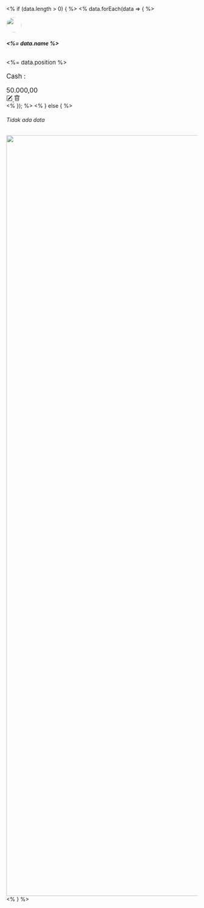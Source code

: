  <% if (data.length > 0) {  %>
      <% data.forEach(data => { %>
      <div class="border rounded py-2 px-3 shadow">
        <div class="d-flex gap-3 border-bottom py-2">
          <div class="">
            <img src="<%= data.photo %>" style="height: 40px; width: 40px; border-radius: 100%;">
          </div>
          <div class="d-flex flex-column">
            <h6 class="mb-0" style="font-weight: bold;"> <%= data.name %> </h6>
            <p class="mb-0" style="font-size: 15px;"> <%= data.position %> </p>
          </div>
        </div>
        <div class="d-flex gap-3 align-items-center" style="height: 60px;">
          <div class="">
            <p class="mb-0" style="font-size: 17px;">Cash :</p>
          </div>
          <div class="">
            <p class="mb-0" style="font-size: 17px;">50.000,00</p>
          </div>
        </div>
        <div class="d-flex gap-3">
          <a href="" class="btn btn-success">
            <svg xmlns="http://www.w3.org/2000/svg" width="16" height="16" fill="currentColor" class="bi bi-pencil-square" viewBox="0 0 16 16">
              <path d="M15.502 1.94a.5.5 0 0 1 0 .706L14.459 3.69l-2-2L13.502.646a.5.5 0 0 1 .707 0l1.293 1.293zm-1.75 2.456-2-2L4.939 9.21a.5.5 0 0 0-.121.196l-.805 2.414a.25.25 0 0 0 .316.316l2.414-.805a.5.5 0 0 0 .196-.12l6.813-6.814z"/>
              <path fill-rule="evenodd" d="M1 13.5A1.5 1.5 0 0 0 2.5 15h11a1.5 1.5 0 0 0 1.5-1.5v-6a.5.5 0 0 0-1 0v6a.5.5 0 0 1-.5.5h-11a.5.5 0 0 1-.5-.5v-11a.5.5 0 0 1 .5-.5H9a.5.5 0 0 0 0-1H2.5A1.5 1.5 0 0 0 1 2.5z"/>
            </svg>
          </a>
          <a href="/delete/<%= data._id %>" class="btn btn-danger">
            <svg xmlns="http://www.w3.org/2000/svg" width="16" height="16" fill="currentColor" class="bi bi-trash" viewBox="0 0 16 16">
              <path d="M5.5 5.5A.5.5 0 0 1 6 6v6a.5.5 0 0 1-1 0V6a.5.5 0 0 1 .5-.5m2.5 0a.5.5 0 0 1 .5.5v6a.5.5 0 0 1-1 0V6a.5.5 0 0 1 .5-.5m3 .5a.5.5 0 0 0-1 0v6a.5.5 0 0 0 1 0z"/>
              <path d="M14.5 3a1 1 0 0 1-1 1H13v9a2 2 0 0 1-2 2H5a2 2 0 0 1-2-2V4h-.5a1 1 0 0 1-1-1V2a1 1 0 0 1 1-1H6a1 1 0 0 1 1-1h2a1 1 0 0 1 1 1h3.5a1 1 0 0 1 1 1zM4.118 4 4 4.059V13a1 1 0 0 0 1 1h6a1 1 0 0 0 1-1V4.059L11.882 4zM2.5 3h11V2h-11z"/>
            </svg>
          </a>
        </div>
      </div>
   <% }); %>
   <% } else {  %>
      <div class="d-flex flex-column" style="justify-content: center; align-items: center;">
        <h6 class="">Tidak ada data</h6>
        <img src="./images/sapiens.svg" style="height: 50vh; width: 50vh;">
      </div>
   <% } %>